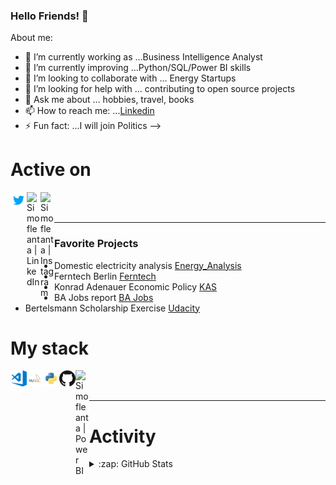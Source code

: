### Hello Friends! 👋

About me:

- 🔭 I’m currently working as ...Business Intelligence Analyst
- 🌱 I’m currently improving ...Python/SQL/Power BI skills
- 👯 I’m looking to collaborate with ... Energy Startups
- 🤔 I’m looking for help with ... contributing to open source projects
- 💬 Ask me about ... hobbies, travel, books 
- 📫 How to reach me: ...[Linkedin](https://www.linkedin.com/in/simonafleanta/)
- ⚡ Fun fact: ...I will join Politics
-->

# Active on 

<img align="left" alt="Twitter" width="26px" src="https://raw.githubusercontent.com/github/explore/80688e429a7d4ef2fca1e82350fe8e3517d3494d/topics/twitter/twitter.png" />
<img align="left" alt="Simofleanta | LinkedIn" width="22px" src="https://cdn.jsdelivr.net/npm/simple-icons@v3/icons/linkedin.svg" />
<img align="left" alt="Simofleanta | Instagram" width="22px" src="https://cdn.jsdelivr.net/npm/simple-icons@v3/icons/instagram.svg" />
<br />
<br />

---



### Favorite Projects

- Domestic electricity analysis [Energy_Analysis](https://github.com/Hirsch-BI-Solutions/Electric-Energy-Consumption-Analysis)
- Ferntech Berlin [Ferntech](https://github.com/Hirsch-BI-Solutions/Ferntech-Insights/blob/main/Power%20%20Venture%20BI%20dashboard%20visual.MD)
- Konrad Adenauer Economic Policy [KAS](https://github.com/Tracking-International-Affairs/Economic-Policy-debate)
- BA Jobs report [BA Jobs](https://github.com/simofleanta/BA-Jobs-Report)
- Bertelsmann Scholarship Exercise [Udacity](https://github.com/simofleanta/Udacity)


# My stack


<img align="left" alt="Visual Studio Code" width="26px" src="https://raw.githubusercontent.com/github/explore/80688e429a7d4ef2fca1e82350fe8e3517d3494d/topics/visual-studio-code/visual-studio-code.png" />

<img align="left" alt="MySQL" width="26px" src="https://raw.githubusercontent.com/github/explore/80688e429a7d4ef2fca1e82350fe8e3517d3494d/topics/mysql/mysql.png" />

<img align="left" alt="Python" width="26px" src="https://raw.githubusercontent.com/github/explore/80688e429a7d4ef2fca1e82350fe8e3517d3494d/topics/python/python.png" />

<img align="left" alt="GitHub" width="26px" src="https://raw.githubusercontent.com/github/explore/78df643247d429f6cc873026c0622819ad797942/topics/github/github.png" />

<img align="left" alt="Simofleanta | Power BI" width="22px" color="#F2C811" src="https://cdn.jsdelivr.net/npm/simple-icons@v3/icons/powerbi.svg" />


<br />
<br />

---

# Activity

<details>
  <summary>:zap: GitHub Stats</summary>

  <img align="left" alt="Simofleanta's GitHub Stats" src="https://github-readme-stats.simofleanta.vercel.app/api?username=simofleanta&show_icons=true&hide_border=true" />

</details>


